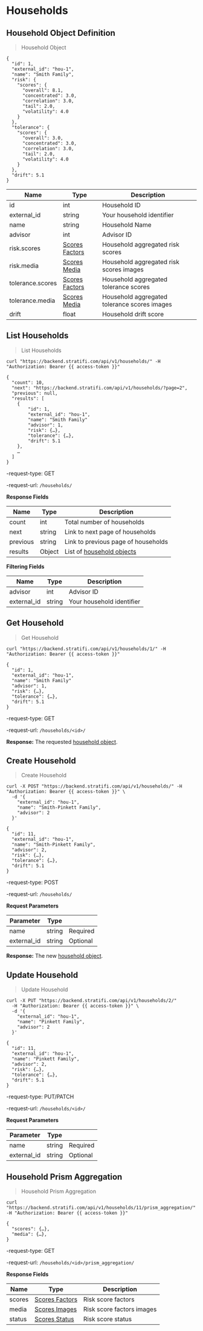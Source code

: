 # Households

## Household Object Definition

> Household Object

```shell
{
  "id": 1,
  "external_id": "hou-1",
  "name": "Smith Family",
  "risk": {
    "scores": {
      "overall": 8.1,
      "concentrated": 3.0,
      "correlation": 3.0,
      "tail": 2.0,
      "volatility": 4.0
    }
  },
  "tolerance": {
    "scores": {
      "overall": 3.0,
      "concentrated": 3.0,
      "correlation": 3.0,
      "tail": 2.0,
      "volatility": 4.0
    }
  },
  "drift": 5.1
}

```

| Name             | Type                              | Description                                  |
| ---------------- | --------------------------------- | -------------------------------------------- |
| id               | int                               | Household ID                                 |
| external_id      | string                            | Your household identifier                    |
| name             | string                            | Household Name                               |
| advisor          | int                               | Advisor ID                                   |
| risk.scores      | [Scores Factors](#scores-factors) | Household aggregated risk scores             |
| risk.media       | [Scores Media](#scores-media)     | Household aggregated risk scores images      |
| tolerance.scores | [Scores Factors](#scores-factors) | Household aggregated tolerance scores        |
| tolerance.media  | [Scores Media](#scores-factors)   | Household aggregated tolerance scores images |
| drift            | float                             | Household drift score                        |

## List Households

> List Households

```shell
curl "https://backend.stratifi.com/api/v1/households/" -H "Authorization: Bearer {{ access-token }}"

{
  "count": 10,
  "next": "https://backend.stratifi.com/api/v1/households/?page=2",
  "previous": null,
  "results": [
    {
        "id": 1,
        "external_id": "hou-1",
        "name": "Smith Family"
        "advisor": 1,
        "risk": {…},
        "tolerance": {…},
        "drift": 5.1
    },
    …
  ]
}
```

-request-type: GET

-request-url: `/households/`

**Response Fields**

| Name     | Type   | Description                                               |
| -------- | ------ | --------------------------------------------------------- |
| count    | int    | Total number of households                                |
| next     | string | Link to next page of households                           |
| previous | string | Link to previous page of households                       |
| results  | Object | List of [household objects](#household-object-definition) |

**Filtering Fields**

| Name        | Type   | Description               |
| ----------- | ------ | ------------------------- |
| advisor     | int    | Advisor ID                |
| external_id | string | Your household identifier |

## Get Household

> Get Household

```shell
curl "https://backend.stratifi.com/api/v1/households/1/" -H "Authorization: Bearer {{ access-token }}"

{
  "id": 1,
  "external_id": "hou-1",
  "name": "Smith Family"
  "advisor": 1,
  "risk": {…},
  "tolerance": {…},
  "drift": 5.1
}
```

-request-type: GET

-request-url: `/households/<id>/`

**Response:** The requested [household object](#household-object-definition).

## Create Household

> Create Household

```shell
curl -X POST "https://backend.stratifi.com/api/v1/households/" -H "Authorization: Bearer {{ access-token }}" \
  -d '{
    "external_id": "hou-1",
    "name": "Smith-Pinkett Family",
    "advisor": 2
  }'

{
  "id": 11,
  "external_id": "hou-1",
  "name": "Smith-Pinkett Family",
  "advisor": 2,
  "risk": {…},
  "tolerance": {…},
  "drift": 5.1
}
```

-request-type: POST

-request-url: `/households/`

**Request Parameters**

| Parameter   | Type   |          |
| ----------- | ------ | -------- |
| name        | string | Required |
| external_id | string | Optional |

**Response:** The new [household object](#household-object-definition).

## Update Household

> Update Household

```shell
curl -X PUT "https://backend.stratifi.com/api/v1/households/2/"
  -H "Authorization: Bearer {{ access-token }}" \
  -d '{
    "external_id": "hou-1",
    "name": "Pinkett Family",
    "advisor": 2
  }'

{
  "id": 11,
  "external_id": "hou-1",
  "name": "Pinkett Family",
  "advisor": 2,
  "risk": {…},
  "tolerance": {…},
  "drift": 5.1
}
```

-request-type: PUT/PATCH

-request-url: `/households/<id>/`

**Request Parameters**

| Parameter   | Type   |          |
| ----------- | ------ | -------- |
| name        | string | Required |
| external_id | string | Optional |

## Household Prism Aggregation

> Household Prism Aggregation

```shell
curl "https://backend.stratifi.com/api/v1/households/11/prism_aggregation/" -H "Authorization: Bearer {{ access-token }}"

{
  "scores": {…},
  "media": {…},
}
```

-request-type: GET

-request-url: `/households/<id>/prism_aggregation/`

**Response Fields**

| Name   | Type                              | Description               |
| ------ | --------------------------------- | ------------------------- |
| scores | [Scores Factors](#scores-factors) | Risk score factors        |
| media  | [Scores Images](#scores-media)    | Risk score factors images |
| status | [Scores Status](#scores-status)   | Risk score status         |
